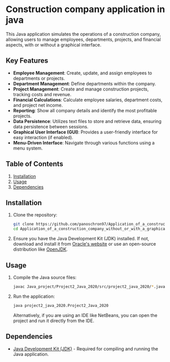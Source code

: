 # Construction company application in java

This Java application simulates the operations of a construction company, allowing users to manage employees, departments, projects, and financial aspects, with or without a graphical interface.

## Key Features

-   **Employee Management**: Create, update, and assign employees to departments or projects.
-   **Department Management**: Define departments within the company.
-   **Project Management**: Create and manage construction projects, tracking costs and revenue.
-   **Financial Calculations**: Calculate employee salaries, department costs, and project net income.
-   **Reporting**: Show all company details and identify the most profitable projects.
-   **Data Persistence**: Utilizes text files to store and retrieve data, ensuring data persistence between sessions.
-   **Graphical User Interface (GUI)**: Provides a user-friendly interface for easy interaction (if enabled).
-   **Menu-Driven Interface**: Navigate through various functions using a menu system.

## Table of Contents

1.  [Installation](#installation)
2.  [Usage](#usage)
3.  [Dependencies](#dependencies)

## Installation

1.  Clone the repository:

    ```bash
    git clone https://github.com/panoschron97/Application_of_a_construction_company_without_or_with_a_graphical_interface_in_java.git
    cd Application_of_a_construction_company_without_or_with_a_graphical_interface_in_java
    ```

2.  Ensure you have the Java Development Kit (JDK) installed. If not, download and install it from [Oracle's website](https://www.oracle.com/java/technologies/javase-downloads.html) or use an open-source distribution like [OpenJDK](https://openjdk.java.net/).

## Usage

1.  Compile the Java source files:

    ```bash
    javac Java_project/Project2_Java_2020/src/project2_java_2020/*.java
    ```

2.  Run the application:

    ```bash
    java project2_java_2020.Project2_Java_2020
    ```

    Alternatively, if you are using an IDE like NetBeans, you can open the project and run it directly from the IDE.

## Dependencies

-   [Java Development Kit (JDK)](https://www.oracle.com/java/technologies/javase-downloads.html) - Required for compiling and running the Java application.

